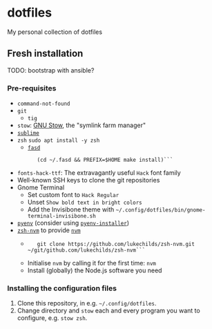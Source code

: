 # dotfiles

My personal collection of dotfiles

## Fresh installation

TODO: bootstrap with ansible?

### Pre-requisites

- `command-not-found`
- `git`
  - `tig`
- `stow`: [GNU Stow](https://gnu.org/software/stow/), the "symlink farm manager"
- [`sublime`](https://www.sublimetext.com/docs/3/linux_repositories.html)
- `zsh`
    ```sudo apt install -y zsh```
  - [`fasd`](https://github.com/clvv/fasd)
      ```git clone https://github.com/clvv/fasd.git ~/.fasd
         (cd ~/.fasd && PREFIX=$HOME make install)```
- `fonts-hack-ttf`: The extravagantly useful `Hack` font family
- Well-known SSH keys to clone the git repositories
- Gnome Terminal
  - Set custom font to `Hack Regular`
  - Unset `Show bold text in bright colors`
  - Add the Invisibone theme with `~/.config/dotfiles/bin/gnome-terminal-invisibone.sh`
- [`pyenv`](https://github.com/pyenv/pyenv) (consider using
  [`pyenv-installer`](https://github.com/pyenv/pyenv-installer))
- [`zsh-nvm`](https://github.com/lukechilds/zsh-nvm) to provide
  [`nvm`](https://github.com/nvm-sh/nvm/)
  - ```mkdir -p  ~/git/github.com/lukechilds/
       git clone https://github.com/lukechilds/zsh-nvm.git ~/git/github.com/lukechilds/zsh-nvm```
  - Initialise `nvm` by calling it for the first time: ```nvm```
  - Install (globally) the Node.js software you need


### Installing the configuration files

1. Clone this repository, in e.g. `~/.config/dotfiles`.
2. Change directory and `stow` each and every program you
    want to configure, e.g. `stow zsh`.
